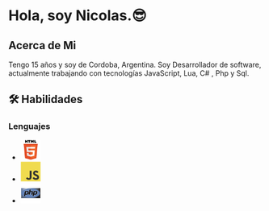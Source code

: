 <h1>Hola, soy Nicolas.😎 </h1>

<h2> Acerca de Mi </h2>
<p> Tengo 15 años y soy de Cordoba, Argentina.
Soy Desarrollador de software, actualmente trabajando con tecnologías JavaScript, Lua, C# , Php y Sql. </p>


<h2> 🛠 Habilidades </h2>


<h3> Lenguajes </h3>

-  <a href="https://www.w3.org/html/" target="_blank"> <img src="https://raw.githubusercontent.com/devicons/devicon/master/icons/html5/html5-original-wordmark.svg" alt="html5" width="40" height="40"/> </a>
- <a href="https://developer.mozilla.org/en-US/docs/Web/JavaScript" target="_blank"> <img src="https://raw.githubusercontent.com/devicons/devicon/master/icons/javascript/javascript-original.svg" alt="javascript" width="40" height="40"/> </a> 
-  <a href="https://www.php.net" target="_blank"> <img src="https://raw.githubusercontent.com/devicons/devicon/master/icons/php/php-original.svg" alt="php" width="40" height="40"/> </a> 


  
